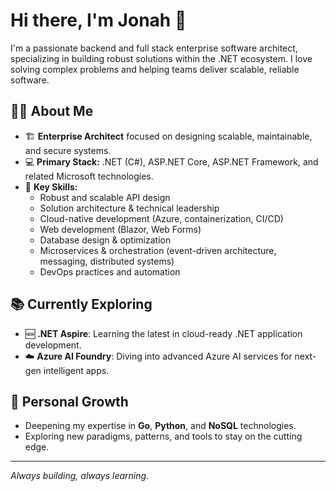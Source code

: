 # Hi there, I'm Jonah 👋

I'm a passionate backend and full stack enterprise software architect, specializing in building robust solutions within the .NET ecosystem. I love solving complex problems and helping teams deliver scalable, reliable software.

## 👨‍💻 About Me
- 🏗️ **Enterprise Architect** focused on designing scalable, maintainable, and secure systems.
- 💻 **Primary Stack:** .NET (C#), ASP.NET Core, ASP.NET Framework, and related Microsoft technologies.
- 🚀 **Key Skills:**
  - Robust and scalable API design
  - Solution architecture & technical leadership
  - Cloud-native development (Azure, containerization, CI/CD)
  - Web development (Blazor, Web Forms)
  - Database design & optimization
  - Microservices & orchestration (event-driven architecture, messaging, distributed systems)
  - DevOps practices and automation

## 📚 Currently Exploring
- 🆕 **.NET Aspire**: Learning the latest in cloud-ready .NET application development.
- ☁️ **Azure AI Foundry**: Diving into advanced Azure AI services for next-gen intelligent apps.

## 🌱 Personal Growth
- Deepening my expertise in **Go**, **Python**, and **NoSQL** technologies.
- Exploring new paradigms, patterns, and tools to stay on the cutting edge.

---
_Always building, always learning._
